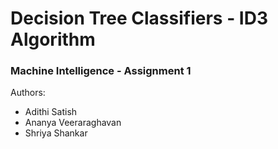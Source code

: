 # Decision Tree Classifiers - ID3 Algorithm
### Machine Intelligence - Assignment 1

Authors:
- Adithi Satish
- Ananya Veeraraghavan
- Shriya Shankar
